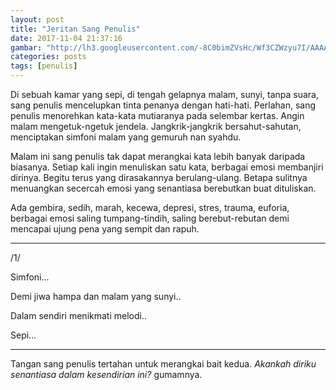```yaml
---
layout: post
title: "Jeritan Sang Penulis"
date: 2017-11-04 21:37:16
gambar: "http://lh3.googleusercontent.com/-8C0bimZVsHc/Wf3CZWzyu7I/AAAAAAAACpY/mf12CSXRCg0otcMSiFc1-cPmQZMPKmX6QCLcBGAs/s900/the-writer-writing-3647594-640-428.gif"
categories: posts
tags: [penulis]
---
```


Di sebuah kamar yang sepi, di tengah gelapnya malam, sunyi, tanpa suara, sang penulis mencelupkan tinta penanya dengan hati-hati. Perlahan, sang penulis menorehkan kata-kata mutiaranya pada selembar kertas. Angin malam mengetuk-ngetuk jendela. Jangkrik-jangkrik bersahut-sahutan, menciptakan simfoni malam yang gemuruh nan syahdu.

Malam ini sang penulis tak dapat merangkai kata lebih banyak daripada biasanya. Setiap kali ingin menuliskan satu kata, berbagai emosi membanjiri dirinya. Begitu terus yang dirasakannya berulang-ulang. Betapa sulitnya menuangkan secercah emosi yang senantiasa berebutkan buat dituliskan.

Ada gembira, sedih, marah, kecewa, depresi, stres, trauma, euforia, berbagai emosi saling tumpang-tindih, saling berebut-rebutan demi mencapai ujung pena yang sempit dan rapuh.

---

/1/

Simfoni...

Demi jiwa hampa dan malam yang sunyi..

Dalam sendiri menikmati melodi..

Sepi...

---

Tangan sang penulis tertahan untuk merangkai bait kedua. _Akankah diriku senantiasa dalam kesendirian ini?_ gumamnya.